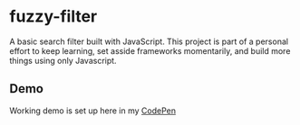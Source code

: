 # fuzzy-filter
A basic search filter built with JavaScript. This project is part of a personal effort to keep learning, set asside frameworks momentarily, and build more things using only Javascript.

## Demo
Working demo is set up here in my [CodePen](https://codepen.io/coysellers/full/Qqrorx/)
